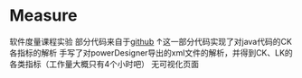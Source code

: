# Measure
软件度量课程实验
部分代码来自于[github](https://github.com/pisee/CKMetrics)
↑这一部分代码实现了对java代码的CK各指标的解析
手写了对powerDesigner导出的xml文件的解析，并得到CK、LK的各类指标（工作量大概只有4个小时吧）
无可视化页面
